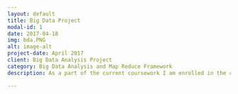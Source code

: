 ```yaml
---
layout: default
title: Big Data Project
modal-id: 1
date: 2017-04-18
img: bda.PNG
alt: image-alt
project-date: April 2017
client: Big Data Analysis Project
category: Big Data Analysis and Map Reduce Framework
description: As a part of the current coursework I am enrolled in the course of Big Data Analysis where my task is to clean, analyze and discover hidden information using complex dataset of NYC complaints that ranges over 7GB+ on Microsoft Excel and Spark. Find the entire project on :<a href="https://github.com/anshalsavla/BigDataProject">GitHub Repo</a>. 

---
```

